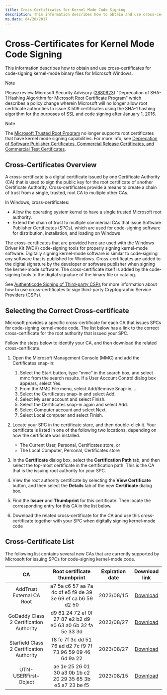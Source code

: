 ```yaml
---
title: Cross-Certificates for Kernel Mode Code Signing
description: This information describes how to obtain and use cross-certificates for code-signing kernel-mode binary files for Microsoft Windows.
ms.date: 04/20/2017
---
```


# Cross-Certificates for Kernel Mode Code Signing


This information describes how to obtain and use cross-certificates for code-signing kernel-mode binary files for Microsoft Windows.

> [!NOTE]
> Please review Microsoft Security Advisory ([2880823](/security-updates/SecurityAdvisories/2016/2880823)) "Deprecation of SHA-1 Hashing Algorithm for Microsoft Root Certificate Program" which describes a policy change wherein Microsoft will no longer allow root certificate authorities to issue X.509 certificates using the SHA-1 hashing algorithm for the purposes of SSL and code signing after January 1, 2016.

> [!NOTE]
> The [Microsoft Trusted Root Program](/security/trusted-root/program-requirements) no longer supports root certificates that have kernel mode signing capabilities. For more info, see [Deprecation of Software Publisher Certificates, Commercial Release Certificates, and Commercial Test Certificates](deprecation-of-software-publisher-certificates-and-commercial-release-certificates.md).

## Cross-Certificates Overview


A cross-certificate is a digital certificate issued by one Certificate Authority (CA) that is used to sign the public key for the root certificate of another Certificate Authority. Cross-certificates provide a means to create a chain of trust from a single, trusted, root CA to multiple other CAs.

In Windows, cross-certificates:

-   Allow the operating system kernel to have a single trusted Microsoft root authority.
-   Extend the chain of trust to multiple commercial CAs that issue Software Publisher Certificates (SPCs), which are used for code-signing software for distribution, installation, and loading on Windows

The cross-certificates that are provided here are used with the Windows Driver Kit (WDK) code-signing tools for properly signing kernel-mode software. Digitally signing kernel-mode software is similar to code-signing any software that is published for Windows. Cross-certificates are added to the digital signature by the developer or software publisher when signing the kernel-mode software. The cross-certificate itself is added by the code-signing tools to the digital signature of the binary file or catalog.

See [Authenticode Signing of Third-party CSPs](authenticode-signing-of-csps.md) for more information about how to use cross-certificates to sign third-party Cryptographic Service Providers (CSPs).

## Selecting the Correct Cross-certificate


Microsoft provides a specific cross-certificate for each CA that issues SPCs for code-signing kernel-mode code. The list below has a link to the correct cross-certificate for the root authority that issued your SPC.

Follow the steps below to identify your CA, and then download the related cross-certificate.

1.  Open the Microsoft Management Console (MMC) and add the Certificates snap-in:
    1.  Select the Start button, type “mmc” in the search box, and select mmc from the search results. If a User Account Control dialog box appears, select Yes.
    2.  From the MMC File menu, select Add/Remove Snap-in, …
    3.  Select the Certificates snap-in and select Add.
    4.  Select My user account and select Finish.
    5.  Select the Certificates snap-in again and select Add.
    6.  Select Computer account and select Next.
    7.  Select Local computer and select Finish.

2.  Locate your SPC in the certificate store, and then double-click it. Your certificate is listed in one of the following two locations, depending on how the certificate was installed.
    -   The Current User, Personal, Certificates store, or
    -   The Local Computer, Personal, Certificates store

3.  In the **Certificate** dialog box, select the **Certification Path** tab, and then select the top-most certificate in the certification path. This is the CA that is the issuing root authority for your SPC.
4.  View the root authority certificate by selecting the **View Certificate** button, and then select the **Details** tab of the new **Certificate** dialog box.
5.  Find the **Issuer** and **Thumbprint** for this certificate. Then locate the corresponding entry for this CA in the list below.
6.  Download the related cross-certificate for the CA and use this cross-certificate together with your SPC when digitally signing kernel-mode code

## Cross-Certificate List


The following list contains several new CAs that are currently supported by Microsoft for issuing SPCs for code-signing kernel-mode code.


|                              CA                              |                 Root certificate thumbprint                 |Expiration date|                         Download link                        |
| :----------------------------------------------------------: | :---------------------------------------------------------: | :-----------: | :---------------------------------------------------------: |
| AddTrust External CA Root                                    | a7 5a c6 57 aa 7a 4c df e5 f9 de 39 3e 69 ef ca b6 59 d2 50 | 2023/08/15    | [Download](https://go.microsoft.com/fwlink/p/?linkid=321790) |
| GoDaddy Class 2 Certification Authority                      | d9 61 24 72 ef 0f 27 87 e2 b2 d9 e0 63 a0 6b 32 fa 5e 33 3d | 2023/08/27    | [Download](https://go.microsoft.com/fwlink/p/?linkid=321791) |
| Starfield Class 2 Certification Authority                    | f8 fc 7f 3c dd 51 76 ad d2 7c f9 7f 73 96 59 09 46 6d 9a 22 | 2023/08/27    | [Download](https://go.microsoft.com/fwlink/p/?linkid=321792) |
| UTN-USERFirst-Object                                         | ae 1e 25 26 01 30 a3 0b 1b c2 20 29 35 65 3b e5 a7 23 be f5 | 2023/08/15    | [Download](https://go.microsoft.com/fwlink/p/?linkid=321793) |
 

